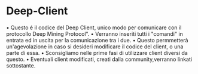 # Deep-Client
• Questo é il codice del Deep Client, unico modo per comunicare con il protocollo Deep Mining Protocol".
• Verranno inseriti tutti i "comandi" in entrata ed in uscita per la comunicazione tra i due.
• Questo permmetterà un'agevolazione in caso si desideri modificare il codice del client, o una parte di essa.
• Sconsigliamo nelle prime fasi di utilizzare client diversi da questo.
• Eventuali client modificati, creati dalla community,verranno linkati sottostante.
